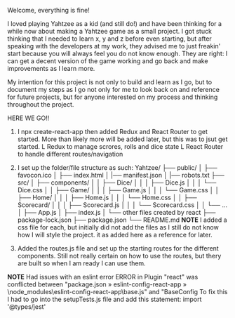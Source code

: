 Welcome, everything is fine!

I loved playing Yahtzee as a kid (and still do!) and have been thinking for a while now about making a Yahtzee game as a small project. I got stuck thinking that I needed to learn x, y and z before even starting, but after speaking with the developers at my work, they advised me to just freakin' start because you will always feel you do not know enough. They are right: I can get a decent version of the game working and go back and make improvements as I learn more.

My intention for this project is not only to build and learn as I go, but to document my steps as I go not only for me to look back on and reference for future projects, but for anyone interested on my process and thinking throughout the project.

HERE WE GO!!

1. I npx create-react-app then added Redux and React Router to get started. More than likely more will be added later, but this was to jsut get started.
    L Redux to manage scrores, rolls and dice state
    L React Router to handle different routes/navigation

2. I set up the folder/file structure as such:
Yahtzee/
├── public/
│   ├── favocon.ico
│   ├── index.html
│   |── manifest.json
│   |── robots.txt
├── src/
│   ├── components/
│   │   ├── Dice/
│   │   │   ├── Dice.js
│   │   │   └── Dice.css
│   │   ├── Game/
│   │   │   ├── Game.js
│   │   │   └── Game.css
│   │   ├── Home/
│   │   │   ├── Home.js
│   │   │   └── Home.css
│   │   ├── Scorecard/
│   │   │   ├── Scorecard.js
│   │   │   └── Scorecard.css
│   │   └── ...
│   ├── App.js
│   ├── index.js
│   └── other files created by react
├── package-lock.json
├── package.json
└── README.md
**NOTE** I added a css file for each, but initially did not add the files as I still do not know how I will style the project. it as added here as a reference for later.

3. Added the routes.js file and set up the starting routes for the different components. Still not really certain on how to use the routes, but thery are built so when I am ready I can use them.

**NOTE** Had issues with an eslint error ERROR in Plugin "react" was conflicted between "package.json » eslint-config-react-app » \node_modules\eslint-config-react-app\base.js" and "BaseConfig 
To fix this I had to go into the setupTests.js file and add this statement: import '@types/jest'